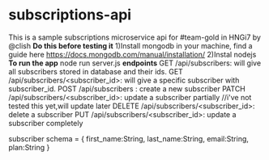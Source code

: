 # subscriptions-api
This is a sample subscriptions microservice api for #team-gold in HNGi7 by @clish
**Do this before testing it**
1)Install mongodb in your machine, find a guide here https://docs.mongodb.com/manual/installation/
2)Instal nodejs
**To run the app** 
node run server.js
**endpoints**
GET /api/subscribers: will give all subscribers stored in database and their ids.
GET /api/subscribers/<subscriber_id>: will give a specific subscriber with subscriber_id.
POST /api/subscribers : create a new subscriber
PATCH /api/subscribers/<subscriber_id>: update a subscriber partially //i've not tested this yet,will update later
DELETE /api/subscribers/<subscriber_id>: delete a subscriber
PUT /api/subscribers/<subscriber_id>: update a subscriber completely

subscriber schema = {
    first_name:String,
    last_name:String,
    email:String,
    plan:String
}
